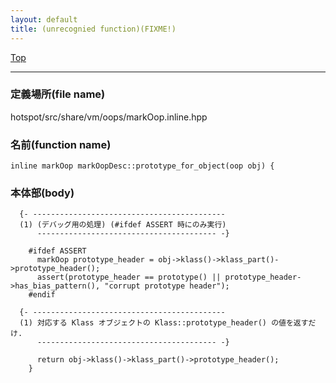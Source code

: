 ```yaml
---
layout: default
title: (unrecognied function)(FIXME!)
---
```

[Top](../index.html)

--- 
### 定義場所(file name)
hotspot/src/share/vm/oops/markOop.inline.hpp

### 名前(function name)
```
inline markOop markOopDesc::prototype_for_object(oop obj) {
```

### 本体部(body)
```
  {- -------------------------------------------
  (1) (デバッグ用の処理) (#ifdef ASSERT 時にのみ実行)
      ---------------------------------------- -}

	#ifdef ASSERT
	  markOop prototype_header = obj->klass()->klass_part()->prototype_header();
	  assert(prototype_header == prototype() || prototype_header->has_bias_pattern(), "corrupt prototype header");
	#endif

  {- -------------------------------------------
  (1) 対応する Klass オブジェクトの Klass::prototype_header() の値を返すだけ.
      ---------------------------------------- -}

	  return obj->klass()->klass_part()->prototype_header();
	}
	
```


